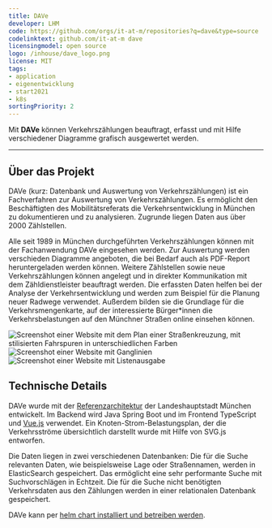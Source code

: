 ```yaml
---
title: DAVe
developer: LHM
code: https://github.com/orgs/it-at-m/repositories?q=dave&type=source
codelinktext: github.com/it-at-m dave
licensingmodel: open source
logo: /inhouse/dave_logo.png
license: MIT
tags:
- application
- eigenentwicklung
- start2021
- k8s
sortingPriority: 2
---
```

Mit __DAVe__ können Verkehrszählungen beauftragt, erfasst und mit Hilfe verschiedener Diagramme grafisch ausgewertet werden.

---

## Über das Projekt

DAVe (kurz: Datenbank und Auswertung von Verkehrszählungen) ist ein Fachverfahren zur Auswertung von Verkehrszählungen. Es ermöglicht den Beschäftigten des Mobilitätsreferats die Verkehrsentwicklung in München zu dokumentieren und zu analysieren. Zugrunde liegen Daten aus über 2000 Zählstellen.
 
Alle seit 1989 in München durchgeführten Verkehrszählungen können mit der Fachanwendung DAVe eingesehen werden. Zur Auswertung werden verschieden Diagramme angeboten, die bei Bedarf auch als PDF-Report heruntergeladen werden können. Weitere Zählstellen sowie neue Verkehrszählungen können angelegt und in direkter Kommunikation mit dem Zähldienstleister beauftragt werden.
Die erfassten Daten helfen bei der Analyse der Verkehrsentwicklung und werden zum Beispiel für die Planung neuer Radwege verwendet. Außerdem bilden sie die Grundlage für die Verkehrsmengenkarte, auf der interessierte Bürger*innen die Verkehrsbelastungen auf den Münchner Straßen online einsehen können.


![Screenshot einer Website mit dem Plan einer Straßenkreuzung, mit stilisierten Fahrspuren in unterschiedlichen Farben](/inhouse/DAVE-Standardansicht-Knoten-Strom-Belastungsplan.png)
![Screenshot einer Website mit Ganglinien](/inhouse/DAVE_Ganglinie.png)
![Screenshot einer Website mit Listenausgabe](/inhouse/DAVE_Listenausgabe.png)

## Technische Details

DAVe wurde mit der [Referenzarchitektur](../publish#refarch) der Landeshauptstadt München entwickelt. Im Backend wird Java Spring Boot und im Frontend TypeScript und [Vue.js](vuejs) verwendet. Ein Knoten-Strom-Belastungsplan, der die Verkehrsströme übersichtlich darstellt wurde mit Hilfe von SVG.js entworfen.

Die Daten liegen in zwei verschiedenen Datenbanken: Die für die Suche relevanten Daten, wie beispielsweise Lage oder Straßennamen, werden in ElasticSearch gespeichert. Das ermöglicht eine sehr performante Suche mit Suchvorschlägen in Echtzeit. Die für die Suche nicht benötigten Verkehrsdaten aus den Zählungen werden in einer relationalen Datenbank gespeichert.

DAVe kann per [helm chart installiert und betreiben werden](https://artifacthub.io/packages/helm/it-at-m/dave?modal=install).
